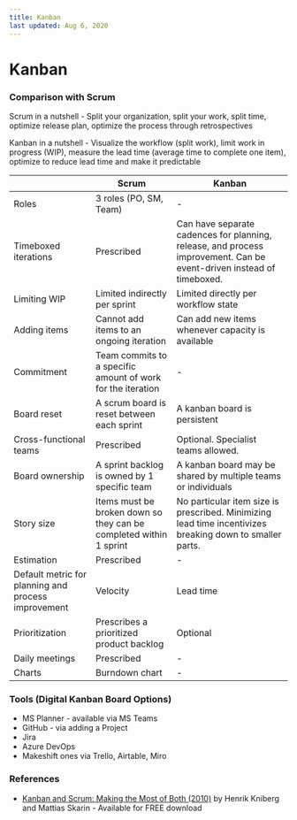 ```yaml
---
title: Kanban
last updated: Aug 6, 2020
---
```


# Kanban

### Comparison with Scrum

Scrum in a nutshell - Split your organization, split your work, split time, optimize release plan, optimize the process through retrospectives

Kanban in a nutshell - Visualize the workflow (split work), limit work in progress (WIP), measure the lead time (average time to complete one item), optimize to reduce lead time and make it predictable

| | Scrum | Kanban |
|-|-|-|
| Roles | 3 roles (PO, SM, Team) | -
| Timeboxed iterations | Prescribed | Can have separate cadences for planning, release, and process improvement. Can be event-driven instead of timeboxed.
| Limiting WIP | Limited indirectly per sprint | Limited directly per workflow state
| Adding items | Cannot add items to an ongoing iteration | Can add new items whenever capacity is available
| Commitment | Team commits to a specific amount of work for the iteration | -
| Board reset | A scrum board is reset between each sprint | A kanban board is persistent
| Cross-functional teams | Prescribed | Optional. Specialist teams allowed.
| Board ownership | A sprint backlog is owned by 1 specific team | A kanban board may be shared by multiple teams or individuals
| Story size | Items must be broken down so they can be completed within 1 sprint | No particular item size is prescribed. Minimizing lead time incentivizes breaking down to smaller parts. |
| Estimation | Prescribed | -
| Default metric for planning and process improvement | Velocity | Lead time
| Prioritization | Prescribes a prioritized product backlog | Optional |
| Daily meetings | Prescribed | - |
| Charts | Burndown chart | -


### Tools (Digital Kanban Board Options)

* MS Planner - available via MS Teams
* GitHub - via adding a Project
* Jira
* Azure DevOps
* Makeshift ones via Trello, Airtable, Miro


### References

* [Kanban and Scrum: Making the Most of Both (2010)](http://www.infoq.com/minibooks/kanban-scrum-minibook) by Henrik Kniberg and Mattias Skarin - Available for FREE download
